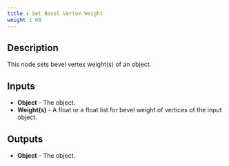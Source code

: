```yaml
---
title : Set Bevel Vertex Weight
weight : 60
---
```


## Description

This node sets bevel vertex weight(s) of an object.

## Inputs

- **Object** - The object.
- **Weight(s)** - A float or a float list for bevel weight of vertices of the input object.

## Outputs

- **Object** - The object.
